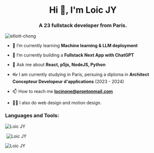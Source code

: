 <h1 align="center">Hi 👋, I'm Loic JY</h1>
<h3 align="center">A 23 fullstack developer from Paris. </h3>

<p align="left"> <img src="https://komarev.com/ghpvc/?username=Locinone&label=Profile%20views&color=0e75b6&style=flat" alt="elliott-chong" /> </p>

- 🌱 I’m currently learning **Machine learning & LLM deployment**

- 👀 I’m currently building a **Fullstack Next App with ChatGPT**

- 💬 Ask me about **React, p5js, NodeJS, Python**

- 👓 I am currently studying in Paris, persuing a diploma in **Architect Concepteur
  Developeur d'applications** (2023 - 2024) 

- 📫 How to reach me **locinone@prontonmail.com**

- 🧑‍🎨 I also do web design and motion design.


<h3 align="left">Languages and Tools:</h3>
<img align="center"
src="https://github-readme-stats-sigma-five.vercel.app/api/top-langs?username=Locinone&show_icons=true&locale=en&layout=compact"
alt="Loic JY" /></p>

<p>&nbsp;<img align="center"
src="https://github-readme-stats-sigma-five.vercel.app/api?username=Locinone&show_icons=true&locale=en"
alt="Loic JY" /></p>

<p><img align="center"
src="https://github-readme-streak-stats.herokuapp.com/?user=Locinone&"
alt="Loic JY" /></p>

